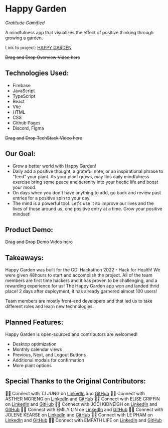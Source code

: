 # Happy Garden

_Gratitude Gamified_

A mindfulness app that visualizes the effect of positive thinking through growing a garden.

Link to project: [HAPPY GARDEN](https://elsalvadordali.github.io/green-smile/)

~~Drag and Drop Overview Video here~~

## Technologies Used:

- Firebase
- JavaScript
- TypeScript
- React
- Vite
- HTML
- CSS
- Github Pages
- Discord, Figma

~~Drag and Drop TechStack Video here~~

## Our Goal:

- Grow a better world with Happy Garden!
- Daily add a positive thought, a grateful note, or an inspirational phrase to "feed" your plant. As your plant grows, may this daily mindfulness exercise bring some peace and serenity into your hectic life and boost your mood.
- On days when you don't have anything to add, go back and review past entries for a positive spin to your day.
- The mind is a powerful tool. Let's use it ito improve our lives and the lives of those around us, one positive entry at a time. Grow your positive mindset!

## Product Demo:

~~Drag and Drop Demo Video here~~

## Takeaways:

Happy Garden was built for the GDI Hackathon 2022 - Hack for Health! We were given 48hours to start and accomplish the project.
All of the team members are first time hackers and it has proven to be challenging, and a rewarding experience for us! The Happy Garden app won and landed thrid place!
2 days after deployment, it has already garnered almost 100 users!

Team members are mostly front-end developers and that led us to take different roles and learn new technologies.

## Planned Features:

Happy Garden is open-sourced and contributors are welcomed!

- Desktop optimization
- Monthly calendar views
- Previous, Next, and Logout Buttons
- Additional modals for confirmation
- More plant options

## Special Thanks to the Original Contributors:

👸🏼 Connect with TJ JUNG on [LinkedIn](https://www.linkedin.com/in/tijaname/) and [GitHub](https://github.com/elsalvadordali)
👸🏼 Connect with ASTHER MORENO on [LinkedIn](https://www.linkedin.com/in/asthermoreno10/) and [GitHub](https://github.com/AshM10)
👸🏼 Connect with ELISE GRIFFIN on [LinkedIn](https://www.linkedin.com/in/elise-griffin-598654214/) and [GitHub](https://github.com/nzgriffin)
👸🏼 Connect with JODI KIDNEIGH on [LinkedIn]() and [GitHub](https://github.com/JodiKidneigh)
👸🏼 Connect with EMILY LIN on [LinkedIn]() and [GitHub]()
👸🏼 Connect with JOLENE KEARSE on [LinkedIn](https://www.linkedin.com/in/jolene-kearse-2562ba218/) and [GitHub](https://github.com/JoleneKearse)
👸🏼 Connect with LE PHAM on [LinkedIn]() and [GitHub](https://github.com/leTpham)
👸🏼 Connect with EMPATH LIFE on [LinkedIn]() and [GitHub]()
